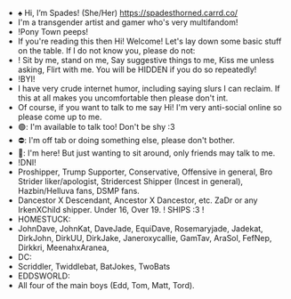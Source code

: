 - ♠️ Hi, I’m Spades! (She/Her) https://spadesthorned.carrd.co/
- I'm a transgender artist and gamer who's very multifandom!
- !Pony Town peeps!
- If you're reading this then Hi! Welcome! Let's lay down some basic stuff on the table. If I do not know you, please do not:
- ! Sit by me, stand on me, Say suggestive things to me, Kiss me unless asking, Flirt with me. You will be HIDDEN if you do so repeatedly!
- !BYI!
- I have very crude internet humor, including saying slurs I can reclaim. If this at all makes you uncomfortable then please don't int.
- Of course, if you want to talk to me say Hi! I'm very anti-social online so please come up to me.
- 🟢: I'm available to talk too! Don't be shy :3
- ⛔: I'm off tab or doing something else, please don't bother.
- 🌙: I'm here! But just wanting to sit around, only friends may talk to me.
- !DNI!
- Proshipper, Trump Supporter, Conservative, Offensive in general, Bro Strider liker/apologist, Stridercest Shipper (Incest in general), Hazbin/Helluva fans, DSMP fans.
- Dancestor X Descendant, Ancestor X Dancestor, etc. ZaDr or any IrkenXChild shipper. Under 16, Over 19.
! SHIPS :3 !
- HOMESTUCK:
- JohnDave, JohnKat, DaveJade, EquiDave, Rosemaryjade, Jadekat, DirkJohn, DirkUU, DirkJake, Janeroxycallie, GamTav, AraSol, FefNep, Dirkkri, MeenahxAranea,
- DC:
- Scriddler, Twiddlebat, BatJokes, TwoBats
- EDDSWORLD:
- All four of the main boys (Edd, Tom, Matt, Tord).
<!---
artisticallySpades/artisticallySpades is a ✨ special ✨ repository because its `README.md` (this file) appears on your GitHub profile.
You can click the Preview link to take a look at your changes.
--->

